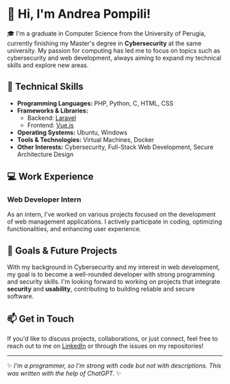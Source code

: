 # 👋 Hi, I'm Andrea Pompili!

🎓 I'm a graduate in Computer Science from the University of Perugia, currently finishing my Master's degree in **Cybersecurity** at the same university. My passion for computing has led me to focus on topics such as cybersecurity and web development, always aiming to expand my technical skills and explore new areas.

<!-- 💼 I'm currently working as an intern at a **company that develops management systems for hospitality businesses**. This experience allows me to put my knowledge into practice, work on real-world projects, and improve my programming and development skills. -->

## 🔧 Technical Skills

- **Programming Languages:** PHP, Python, C, HTML, CSS
- **Frameworks & Libraries:** 
  - Backend: [Laravel](https://laravel.com/)
  - Frontend: [Vue.js](https://vuejs.org/)
- **Operating Systems:** Ubuntu, Windows
- **Tools & Technologies:** Virtual Machines, Docker
- **Other Interests:** Cybersecurity, Full-Stack Web Development, Secure Architecture Design

## 💻 Work Experience
### Web Developer Intern 
As an intern, I've worked on various projects focused on the development of web management applications. I actively participate in coding, optimizing functionalities, and enhancing user experience.

## 🎯 Goals & Future Projects
With my background in Cybersecurity and my interest in web development, my goal is to become a well-rounded developer with strong programming and security skills. I'm looking forward to working on projects that integrate **security** and **usability**, contributing to building reliable and secure software.

## 📫 Get in Touch
If you'd like to discuss projects, collaborations, or just connect, feel free to reach out to me on [LinkedIn](#) or through the issues on my repositories!

---

✨ *I'm a programmer, so I'm strong with code but not with descriptions. This was written with the help of ChatGPT.* ✨

